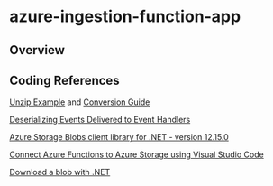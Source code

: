 # azure-ingestion-function-app

## Overview

## Coding References

[Unzip Example](https://www.frankysnotes.com/2019/02/how-to-unzip-automatically-your-files.html) and [Conversion Guide](https://elcamino.cloud/articles/2020-03-30-azure-storage-blobs-net-sdk-v12-upgrade-guide-and-tips.html)

[Deserializing Events Delivered to Event Handlers](https://github.com/Azure/azure-sdk-for-net/blob/main/sdk/eventgrid/Azure.Messaging.EventGrid/samples/Sample3_ParseAndDeserializeEvents.md)

[Azure Storage Blobs client library for .NET - version 12.15.0](https://learn.microsoft.com/en-us/dotnet/api/overview/azure/storage.blobs-readme?view=azure-dotnet)

[Connect Azure Functions to Azure Storage using Visual Studio Code](https://learn.microsoft.com/en-us/azure/azure-functions/functions-add-output-binding-storage-queue-vs-code?tabs=in-process&pivots=programming-language-csharp)

[Download a blob with .NET](https://learn.microsoft.com/en-us/azure/storage/blobs/storage-blob-download)

